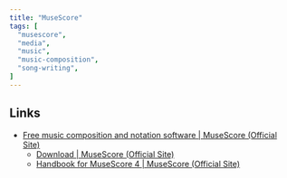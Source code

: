 ```yaml
---
title: "MuseScore"
tags: [
  "musescore",
  "media",
  "music",
  "music-composition",
  "song-writing",
]
---
```


## Links

- [Free music composition and notation software | MuseScore (Official Site)](https://musescore.org)
  - [Download | MuseScore (Official Site)](https://musescore.org/en/download)
  - [Handbook for MuseScore 4 | MuseScore (Official Site)](https://musescore.org/en/handbook/4)
